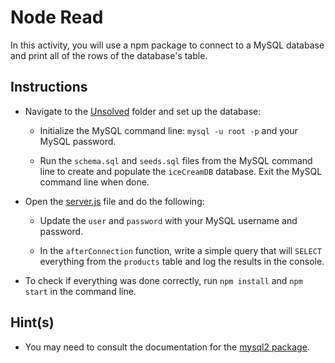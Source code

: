 # Node Read

In this activity, you will use a npm package to connect to a MySQL database and print all of the rows of the database's table. 

## Instructions 

* Navigate to the [Unsolved](Unsolved/) folder and set up the database:

  * Initialize the MySQL command line: `mysql -u root -p` and your MySQL password.

  * Run the `schema.sql` and `seeds.sql` files from the MySQL command line to create and populate the `iceCreamDB` database. Exit the MySQL command line when done.

* Open the [server.js](Unsolved/server.js) file and do the following:

  * Update the `user` and `password` with your MySQL username and password.

  * In the `afterConnection` function, write a simple query that will `SELECT` everything from the `products` table and log the results in the console.

* To check if everything was done correctly, run `npm install` and `npm start` in the command line.

## Hint(s)

* You may need to consult the documentation for the [mysql2 package](https://www.npmjs.com/package/mysql2).